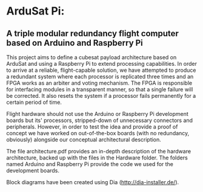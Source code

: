 ArduSat Pi:
======================================
A triple modular redundancy flight computer based on Arduino and Raspberry Pi
--------------------------------------------

This project aims to define a cubesat payload architecture based on ArduSat and using a Raspberry Pi to extend processing capabilities. In order to arrive at a reliable, flight-capable solution, we have attempted to produce a redundant system where each processor is replicated three times and an FPGA works as an arbiter and voting mechanism.
The FPGA is responsible for interfacing modules in a transparent manner, so that a single failure will be corrected. It also resets the system if a processor fails permanently for a certain period of time.

Flight hardware should not use the Arduino or Raspberry Pi development boards but its' processors, stripped-down of unnecessary connectors and peripherals.
However, in order to test the idea and provide a proof of concept we have worked on out-of-the-box boards (with no redundancy, obviously) alongside our conceptual architectural description.

The file architecture.pdf provides an in-depth description of the hardware architecture, backed up with the files in the Hardware folder. The folders named Arduino and Raspberry Pi provide the code we used for the development boards.

Block diagrams have been created using Dia (http://dia-installer.de/).
